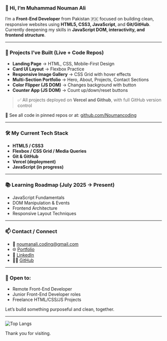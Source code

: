 ### 👋 Hi, I’m Muhammad Nouman Ali

I’m a **Front-End Developer** from Pakistan 🇵🇰 focused on building clean, responsive websites using **HTML5, CSS3, JavaScript**, and **Git/GitHub**. Currently deepening my skills in **JavaScript DOM, interactivity, and frontend structure**.

---

### 🚀 Projects I’ve Built (Live + Code Repos)

* **Landing Page** → HTML, CSS, Mobile-First Design
* **Card UI Layout** → Flexbox Practice
* **Responsive Image Gallery** → CSS Grid with hover effects
* **Multi-Section Portfolio** → Hero, About, Projects, Contact Sections
* **Color Flipper (JS DOM)** → Changes background with button
* **Counter App (JS DOM)** → Count up/down/reset buttons

> ✅ All projects deployed on **Vercel and Github**, with full GitHub version control

🔗 See all code in pinned repos or at: [github.com/Noumancoding](https://github.com/Noumancoding)

---

### 🛠️ My Current Tech Stack

* **HTML5 / CSS3**
* **Flexbox / CSS Grid / Media Queries**
* **Git & GitHub**
* **Vercel (deployment)**
* **JavaScript (in progress)**

---

### 📚 Learning Roadmap (July 2025 → Present)

* JavaScript Fundamentals
* DOM Manipulation & Events
* Frontend Architecture
* Responsive Layout Techniques

---

### 📫 Contact / Connect

* 📧 [noumanali.coding@gmail.com](mailto:noumanali.coding@gmail.com)
* 🌐 [Portfolio](https://noumancoding.vercel.app)
* 🔗 [LinkedIn](https://linkedin.com/in/noumancoding)
* 🧑‍💻 [GitHub](https://github.com/Noumancoding)

---

### 💼 Open to:

* Remote Front-End Developer
* Junior Front-End Developer roles
* Freelance HTML/CSS/JS Projects

Let’s build something purposeful and clean, together.

---

![Top Langs](https://github-readme-stats.vercel.app/api/top-langs/?username=Noumancoding&layout=compact&bg_color=30,e96443,904e95&title_color=ffffff&text_color=ffffff&border_radius=10)

Thank you for visiting.
